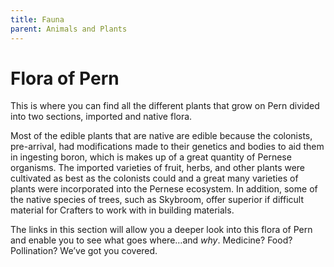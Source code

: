 ```yaml
---
title: Fauna
parent: Animals and Plants
---
```


# Flora of Pern

This is where you can find all the different plants that grow on Pern divided into two sections, imported and native flora.

Most of the edible plants that are native are edible because the colonists, pre-arrival, had modifications made to their genetics and bodies to aid them in ingesting boron, which is makes up of a great quantity of Pernese organisms. The imported varieties of fruit, herbs, and other plants were cultivated as best as the colonists could and a great many varieties of plants were incorporated into the Pernese ecosystem. In addition, some of the native species of trees, such as Skybroom, offer superior if difficult material for Crafters to work with in building materials.

The links in this section will allow you a deeper look into this flora of Pern and enable you to see what goes where…and <i>why</i>. Medicine? Food? Pollination? We’ve got you covered.

